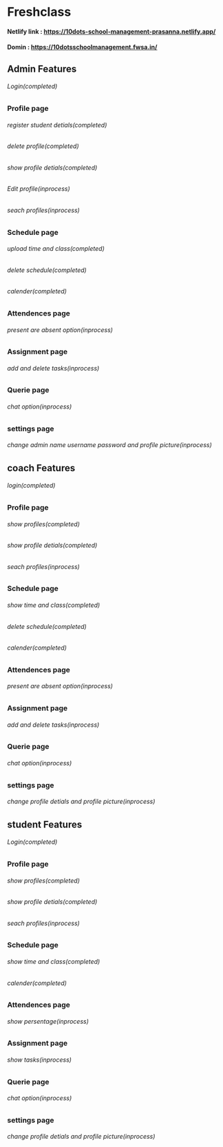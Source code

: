 # Freshclass
#### Netlify link : https://10dots-school-management-prasanna.netlify.app/
#### Domin : https://10dotsschoolmanagement.fwsa.in/

## Admin Features
###### Login(completed)
### Profile page
###### register student detials(completed)
###### delete profile(completed)
###### show profile detials(completed)
###### Edit profile(inprocess)
###### seach profiles(inprocess)
### Schedule page
###### upload time and class(completed)
###### delete schedule(completed)
###### calender(completed)
### Attendences page
###### present are absent option(inprocess)
### Assignment page
###### add and delete tasks(inprocess)
### Querie page
###### chat option(inprocess)
### settings page
###### change admin name username password and profile picture(inprocess) 

## coach Features
###### login(completed)
### Profile page
###### show profiles(completed)
###### show profile detials(completed)
###### seach profiles(inprocess)
### Schedule page
###### show time and class(completed)
###### delete schedule(completed)
###### calender(completed)
### Attendences page
###### present are absent option(inprocess)
### Assignment page
###### add and delete tasks(inprocess)
### Querie page
###### chat option(inprocess)
### settings page
###### change profile detials and profile picture(inprocess) 

## student Features
###### Login(completed)
### Profile page
###### show profiles(completed)
###### show profile detials(completed)
###### seach profiles(inprocess)
### Schedule page
###### show time and class(completed)
###### calender(completed)
### Attendences page
###### show persentage(inprocess)
### Assignment page
###### show tasks(inprocess)
### Querie page
###### chat option(inprocess)
### settings page
###### change profile detials and profile picture(inprocess) 
